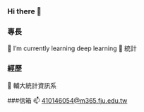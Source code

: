 ### Hi there 👋

<!--
**shpzncu/shpzncu** is a ✨ _special_ ✨ repository because its `README.md` (this file) appears on your GitHub profile.

Here are some ideas to get you started:

- 🔭 I’m currently working on ...
- 🌱 I’m currently learning ...
- 👯 I’m looking to collaborate on ...
- 🤔 I’m looking for help with ...
- 💬 Ask me about ...
- 📫 How to reach me: ...
- 😄 Pronouns: ...
- ⚡ Fun fact: ...
-->

### 專長
🐯 I’m currently learning deep learning
🦁 統計

### 經歷
🦅 輔大統計資訊系

###信箱
📫 410146054@m365.fju.edu.tw
